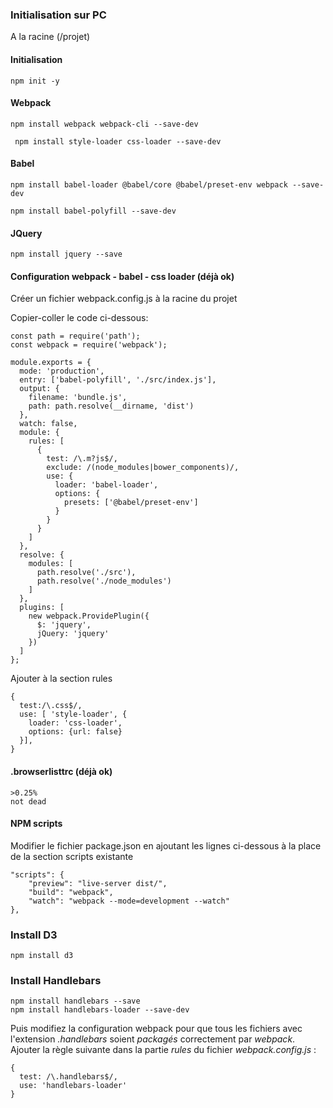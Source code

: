 ### Initialisation sur PC

A la racine (/projet)

#### Initialisation 

```
npm init -y
```

#### Webpack
```
npm install webpack webpack-cli --save-dev
```

```
 npm install style-loader css-loader --save-dev
```

#### Babel

```
npm install babel-loader @babel/core @babel/preset-env webpack --save-dev
```

```
npm install babel-polyfill --save-dev
```

#### JQuery

```
npm install jquery --save
```

#### Configuration webpack - babel - css loader (déjà ok)

Créer un fichier webpack.config.js à la racine du projet

Copier-coller le code ci-dessous:
```const path = require('path');
const path = require('path');
const webpack = require('webpack');

module.exports = {
  mode: 'production',
  entry: ['babel-polyfill', './src/index.js'],
  output: {
    filename: 'bundle.js',
    path: path.resolve(__dirname, 'dist')
  },
  watch: false,
  module: {
    rules: [
      {
        test: /\.m?js$/,
        exclude: /(node_modules|bower_components)/,
        use: {
          loader: 'babel-loader',
          options: {
            presets: ['@babel/preset-env']
          }
        }
      }
    ]
  },
  resolve: {
    modules: [
      path.resolve('./src'),
      path.resolve('./node_modules')
    ]
  },
  plugins: [
    new webpack.ProvidePlugin({
      $: 'jquery',
      jQuery: 'jquery'
    })
  ]
};
```
Ajouter à la section rules

```
{ 
  test:/\.css$/,
  use: [ 'style-loader', {
    loader: 'css-loader',
    options: {url: false} 
  }],        
}     
```

#### .browserlisttrc (déjà ok)

```
>0.25%
not dead
```

#### NPM scripts
Modifier le fichier package.json en ajoutant les lignes ci-dessous à la place de la section scripts existante

```
"scripts": {
    "preview": "live-server dist/",
    "build": "webpack",
    "watch": "webpack --mode=development --watch"
},
```

### Install D3

```
npm install d3
```


### Install Handlebars

```
npm install handlebars --save
npm install handlebars-loader --save-dev
```

Puis modifiez la configuration webpack pour que tous les fichiers avec l'extension *.handlebars* soient *packagés* correctement par *webpack*. Ajouter la règle suivante dans la partie *rules* du fichier *webpack.config.js* :

```
{
  test: /\.handlebars$/,
  use: 'handlebars-loader'
}
```
